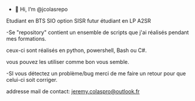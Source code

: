- 👋 Hi, I’m @jcolasrepo


Etudiant en BTS SIO option SISR 
futur étudiant en LP A2SR

-Se "repository" contient un ensemble de scripts que j'ai réalisés pendant mes formations.

ceux-ci sont réalisés en python, powershell, Bash ou C#.

vous pouvez les utiliser comme bon vous semble.

-SI vous détectez un problème/bug merci de me faire un retour pour que celui-ci soit corriger.



addresse mail de contact: jeremy.colaspro@outlook.fr
